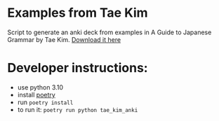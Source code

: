 # Examples from Tae Kim
Script to generate an anki deck from examples in A Guide to Japanese Grammar by Tae Kim. [Download it here](https://ankiweb.net/shared/info/1539563089)

# Developer instructions:
* use python 3.10
* install [poetry](https://python-poetry.org/docs/basic-usage/)
* run `poetry install`
* to run it: `poetry run python tae_kim_anki`
